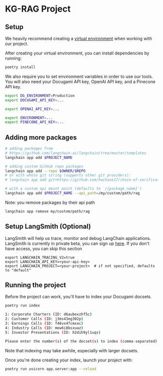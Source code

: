 # KG-RAG Project

## Setup

We heavily recommend creating a [virtual environment](https://github.com/pypa/virtualenv) when working with our project.

After creating your virtual environment, you can install dependencies by running:

```bash
poetry install
```

We also require you to set environment variables in order to use our tools. You will also need your Docugami API key, OpenAI API key, and a Pinecone API key.

```bash
export DG_ENVIRONMENT=Production
export DOCUGAMI_API_KEY=...

export OPENAI_API_KEY=...

export ENVIRONMENT=...
export PINECONE_API_KEY=...
```

## Adding more packages

```bash
# adding packages from 
# https://github.com/langchain-ai/langchain/tree/master/templates
langchain app add $PROJECT_NAME

# adding custom GitHub repo packages
langchain app add --repo $OWNER/$REPO
# or with whole git string (supports other git providers):
# langchain app add git+https://github.com/hwchase17/chain-of-verification

# with a custom api mount point (defaults to `/{package_name}`)
langchain app add $PROJECT_NAME --api_path=/my/custom/path/rag
```

Note: you remove packages by their api path

```bash
langchain app remove my/custom/path/rag
```

## Setup LangSmith (Optional)
LangSmith will help us trace, monitor and debug LangChain applications. 
LangSmith is currently in private beta, you can sign up [here](https://smith.langchain.com/). 
If you don't have access, you can skip this section


```shell
export LANGCHAIN_TRACING_V2=true
export LANGCHAIN_API_KEY=<your-api-key>
export LANGCHAIN_PROJECT=<your-project>  # if not specified, defaults to "default"
```

## Running the project

Before the project can work, you'll have to index your Docugami docsets.

```bash
poetry run index

1: Corporate Charters (ID: d6aubexzhf5c)
2: Customer Calls (ID: j3ms43eg302p)
3: Earnings Calls (ID: f46vx4fcmxac)
4: Industry Calls (ID: mew6i8bsxuaz)
5: Investor Presentations (ID: h2dih9yl1uqs)

Please enter the number(s) of the docset(s) to index (comma-separated) or 'all' to index all docsets:
```

Note that indexing may take awhile, especially with larger docsets.

Once you're done creating your index, launch your project with:

```bash
poetry run uvicorn app.server:app --reload
```
